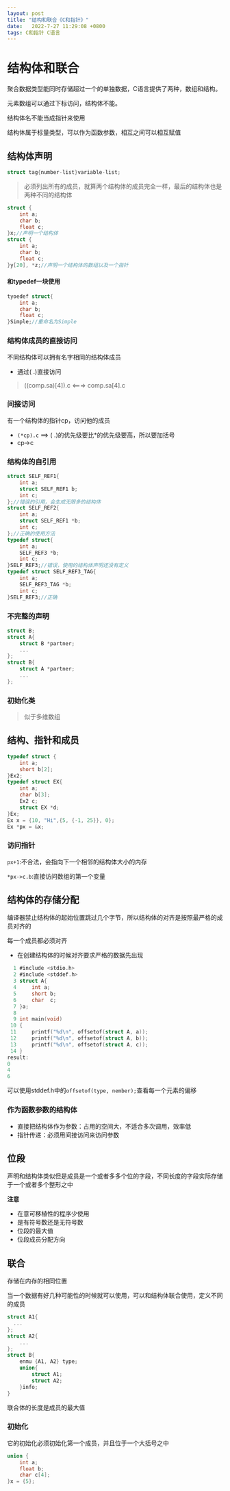 ```yaml
---
layout: post
title: "结构和联合《C和指针》" 
date:   2022-7-27 11:29:08 +0800
tags: C和指针 C语言
---
```


# 结构体和联合

聚合数据类型能同时存储超过一个的单独数据，C语言提供了两种，数组和结构。

元素数组可以通过下标访问，结构体不能。

结构体名不能当成指针来使用

结构体属于标量类型，可以作为函数参数，相互之间可以相互赋值

## 结构体声明

```C
struct tag{number-list}variable-list;
```

>  必须列出所有的成员，就算两个结构体的成员完全一样，最后的结构体也是两种不同的结构体

```C
struct {
    int a;
    char b;
    float c;
}x;//声明一个结构体
struct {
    int a;
    char b;
    float c;
}y[20], *z;//声明一个结构体的数组以及一个指针
```

#### 和typedef一块使用

```C
tyoedef struct{
    int a;
    char b;
    float c;
}Simple;//重命名为Simple
```

### 结构体成员的直接访问

不同结构体可以拥有名字相同的结构体成员

+ 通过( .)直接访问

> ((comp.sa)[4]).c   <===> comp.sa[4].c

### 间接访问

有一个结构体的指针cp，访问他的成员

+ `(*cp).c` ==> ( .)的优先级要比*的优先级要高，所以要加括号
+ cp->c

### 结构体的自引用

```C
struct SELF_REF1{
    int a;
    struct SELF_REF1 b;
    int c;
};//错误的引用，会生成无限多的结构体
struct SELF_REF2{
    int a;
    struct SELF_REF1 *b;
    int c;
};//正确的使用方法
typedef struct{
    int a;
    SELF_REF3 *b;
    int c;
}SELF_REF3;//错误，使用的结构体声明还没有定义
typedef struct SELF_REF3_TAG{
    int a;
    SELF_REF3_TAG *b;
    int c;
}SELF_REF3;//正确
```

### 不完整的声明

```C
struct B;
struct A{
    struct B *partner;
    ...
};
struct B{
    struct A *partner;
    ...
};
```

### 初始化类

> 似于多维数组

## 结构、指针和成员

```C
typedef struct {
    int a;
    short b[2];
}Ex2;
typedef struct EX{
    int a;
    char b[3];
    Ex2 c;
    struct EX *d;
}Ex;
Ex x = {10, "Hi",{5, {-1, 25}}, 0};
Ex *px = &x;
```



### 访问指针

`px+1`:不合法，会指向下一个相邻的结构体大小的内存

`*px->c.b`:直接访问数组的第一个变量



## 结构体的存储分配

编译器禁止结构体的起始位置跳过几个字节，所以结构体的对齐是按照最严格的成员对齐的

每一个成员都必须对齐

+ 在创建结构体的时候对齐要求严格的数据先出现

```C
  1 #include <stdio.h>                                                                    
  2 #include <stddef.h>
  3 struct A{
  4     int a;
  5     short b;
  6     char  c;
  7 }a;
  8 
  9 int main(void)
 10 {
 11     printf("%d\n", offsetof(struct A, a));
 12     printf("%d\n", offsetof(struct A, b));
 13     printf("%d\n", offsetof(struct A, c));
 14 }
result:
0
4
6
```

可以使用stddef.h中的`offsetof(type, nember);`查看每一个元素的偏移

### 作为函数参数的结构体

+ 直接把结构体作为参数：占用的空间大，不适合多次调用，效率低
+ 指针传递：必须用间接访问来访问参数

## 位段

声明和结构体类似但是成员是一个或者多多个位的字段，不同长度的字段实际存储于一个或者多个整形之中

**注意**

+ 在意可移植性的程序少使用
+ 是有符号数还是无符号数
+ 位段的最大值
+ 位段成员分配方向

## 联合

存储在内存的相同位置

当一个数据有好几种可能性的时候就可以使用，可以和结构体联合使用，定义不同的成员

```C
struct A1{
  ...  
};
struct A2{
    ...
};
struct B{
    enmu {A1, A2} type;
    union{
        struct A1;
        struct A2;
    }info;
}  
```

联合体的长度是成员的最大值

### 初始化

它的初始化必须初始化第一个成员，并且位于一个大括号之中

```C
union {
    int a;
    float b;
    char c[4];
}x = {5};
```











